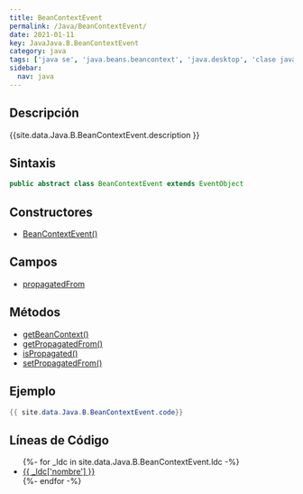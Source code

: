 ```yaml
---
title: BeanContextEvent
permalink: /Java/BeanContextEvent/
date: 2021-01-11
key: JavaJava.B.BeanContextEvent
category: java
tags: ['java se', 'java.beans.beancontext', 'java.desktop', 'clase java', 'Java 1.2']
sidebar: 
  nav: java
---
```


## Descripción
{{site.data.Java.B.BeanContextEvent.description }}

## Sintaxis
~~~java
public abstract class BeanContextEvent extends EventObject
~~~

## Constructores
* [BeanContextEvent()](/Java/BeanContextEvent/BeanContextEvent/)

## Campos
* [propagatedFrom](/Java/BeanContextEvent/propagatedFrom)

## Métodos
* [getBeanContext()](/Java/BeanContextEvent/getBeanContext)
* [getPropagatedFrom()](/Java/BeanContextEvent/getPropagatedFrom)
* [isPropagated()](/Java/BeanContextEvent/isPropagated)
* [setPropagatedFrom()](/Java/BeanContextEvent/setPropagatedFrom)

## Ejemplo
~~~java
{{ site.data.Java.B.BeanContextEvent.code}}
~~~

## Líneas de Código
<ul>
{%- for _ldc in site.data.Java.B.BeanContextEvent.ldc -%}
   <li>
       <a href="{{_ldc['url'] }}">{{ _ldc['nombre'] }}</a>
   </li>
{%- endfor -%}
</ul>

